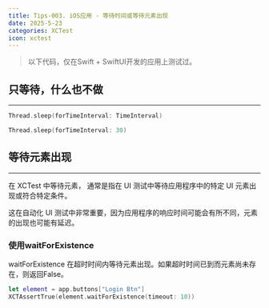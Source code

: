 ```yaml
---
title: Tips-003. iOS应用 - 等待时间或等待元素出现
date: 2025-5-23
categories: XCTest
icon: xctest
---
```


> 以下代码，仅在Swift + SwiftUI开发的应用上测试过。

## 只等待，什么也不做
------------

```swift
Thread.sleep(forTimeInterval: TimeInterval)

Thread.sleep(forTimeInterval: 30)
```


## 等待元素出现
----------------

在 XCTest 中等待元素， 通常是指在 UI 测试中等待应用程序中的特定 UI 元素出现或符合特定条件。

这在自动化 UI 测试中非常重要，因为应用程序的响应时间可能会有所不同，元素的出现也可能有延迟。


### 使用waitForExistence

waitForExistence 在超时时间内等待元素出现。如果超时时间已到而元素尚未存在，则返回False。

```swift
let element = app.buttons["Login Btn"]
XCTAssertTrue(element.waitForExistence(timeout: 10))
```